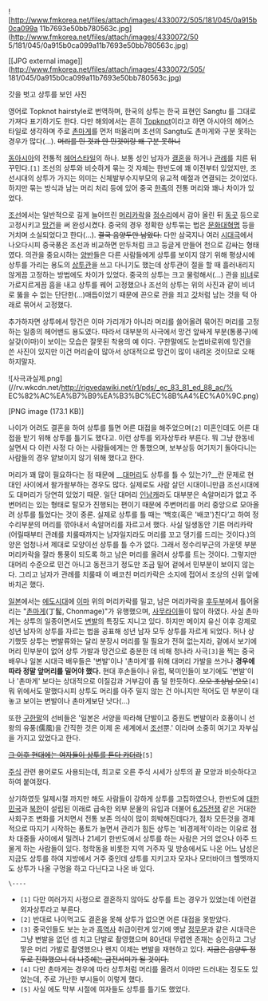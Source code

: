 ![http://www.fmkorea.net/files/attach/images/4330072/505/181/045/0a915b0ca099a
11b7693e50bb780563c.jpg](http://www.fmkorea.net/files/attach/images/4330072/50
5/181/045/0a915b0ca099a11b7693e50bb780563c.jpg)

[[JPG external image]](http://www.fmkorea.net/files/attach/images/4330072/505/
181/045/0a915b0ca099a11b7693e50bb780563c.jpg)

  
갓을 벗고 상투를 보인 사진

영어로 Topknot hairstyle로 번역하며, 한국의 상투는 한국 표현인 Sangtu 를 그대로 가져다 표기하기도 한다. 다만
해외에서는 흔히 [Topknot](http://en.wikipedia.org/wiki/Topknot)이라고 하면 아시아의 헤어스타일로
생각하며 주로 [촌마게](%EC%B4%8C%EB%A7%88%EA%B2%8C.md)를 먼저 떠올리며 조선의 Sangtu도 촌마게와 구분
못하는 경우가 많다(...). <del>머리를 민 것과 안 민것이랑 왜 구분 못하니</del>

[동아시아](%EB%8F%99%EC%95%84%EC%8B%9C%EC%95%84.md)의 전통적
[헤어스타일](%ED%97%A4%EC%96%B4%EC%8A%A4%ED%83%80%EC%9D%BC.md)의 하나. 보통 성인 남자가
[결혼](%EA%B2%B0%ED%98%BC.md)을 하거나 [관례](%EA%B4%80%EB%A1%80.md)를 치른 뒤
꾸민다.`[1]` 조선의 상투와 비슷하게 묶는 것 자체는 한반도에 꽤 이전부터 있었지만, 조선시대의 상투가 가지는 의미는 신체발부수지부모의
유교적 예절과 연결되는 것이었다. 하지만 묶는 방식과 남는 머리 처리 등에 있어 중국
[한족](%ED%95%9C%EC%A1%B1.md)의 전통 머리와 꽤나 차이가 있었다.

[조선](%EC%A1%B0%EC%84%A0.md)에서는 일반적으로 길게 늘어뜨린
[머리카락](%EB%A8%B8%EB%A6%AC%EC%B9%B4%EB%9D%BD.md)을
[정수리](%EC%A0%95%EC%88%98%EB%A6%AC.md)에서 감아 올린 뒤
[동곳](%EB%8F%99%EA%B3%B3.md) 등으로 고정시키고 [망건](%EB%A7%9D%EA%B1%B4.md)을 써
완성시켰다. 중국의 경우 정확한 상투묶는 법은
[문화대혁명](%EB%AC%B8%ED%99%94%EB%8C%80%ED%98%81%EB%AA%85.md) 등을 거치며 소실되었다고
한다(...). <del>결국 음양두만 남았다.</del> 다만 삼국지나 여러
[시대극](%EC%8B%9C%EB%8C%80%EA%B7%B9.md)에서 나오다시피 중국풍은 조선과 비교하면 만두처럼 크고 둥글게 만들어
천으로 감싸는 형태였다. 의관을 중요시하는 [양반](%EC%96%91%EB%B0%98.md)들은 다른 사람들에게 상투를 보이지 않기
위해 평상시에 상투를 가리는 용도의 [상투관](%EC%83%81%ED%88%AC%EA%B4%80.md)을 쓰고 다니기도 했는데 상투관이
절을 할 때 흘러내리지 않게끔 고정하는 방법에도 차이가 있었다. 중국의 상투는 크고 물렁해서(...) 관을
[비녀](%EB%B9%84%EB%85%80.md)로 가로지르게끔 흠을 내고 상투를 꿰어 고정했으나 조선의 상투는 위의 사진과 같이
비녀로 뚫을 수 없는 단단한(...)매듭이었기 때문에 끈으로 관을 죄고 [갓](%EA%B0%93.md)처럼 남는 것을 턱 아래로 묶어서
고정했다.

추가하자면 상투에서 망건은 이마 가리개가 아니라 머리를 쓸어올려 묶어진 머리를 고정하는 일종의 헤어밴드 용도였다. 따라서 대부분의 사극에서
망건 앞싸게 부분(통풍구)에 살갖(이마)이 보이는 모습은 잘못된 착용의 예 이다. 구한말에도 눈썹바로위에 망건을 쓴 사진이 있지만 이건
머리숱이 많아서 상대적으로 망건이 많이 내려온 것이므로 오해하지말자.  

![사극과실제.png](//rv.wkcdn.net/http://rigvedawiki.net/r1/pds/_ec_83_81_ed_88_ac/%
EC%82%AC%EA%B7%B9%EA%B3%BC%EC%8B%A4%EC%A0%9C.png)

[PNG image (173.1 KB)]

나이가 어려도 결혼을 하여 상투를 틀면 어른 대접을 해주었으며`[2]` 미혼인데도 어른 대접을 받기 위해 상투를 틀기도 했다고. 이런 상투를
외자상투라 부른다. 뭐 그냥 한동네 살면서 다 이런 사정 다 아는 사람들에게는 안 통했으며, 보부상등 여기저기 돌아다니는 사람들의 경우
얕보이지 않기 위해 했다고 한다.

머리가 꽤 많이 필요하다는 점 때문에 __[대머리](%EB%8C%80%EB%A8%B8%EB%A6%AC.md)도 상투를 틀 수
있는가?__란 문제로 현대인 사이에서 왈가왈부하는 경우도 많다. 실제로도 사람 살던 시대이니만큼 조선시대에도 대머리가 당연히 있었기 때문.
일단 대머리 [인남캐](%EC%9D%B8%EB%82%A8%EC%BA%90.md)라도 대부분은 속알머리가 없고 주변머리는 있는 형태로
탈모가 진행되는 편이기 때문에 주변머리를 머리 중앙으로 모아올려 상투를 틀었다는 것이 중론. 실제로 상투를 틀 때는 ‘백호(혹은
'배코')친다’고 하여 정수리부분의 머리를 깎아내서 속알머리를 자르고서 했다. 사실 일생동안 기른 머리카락(어릴때부터 관례를 치룰때까지는
남자일지라도 머리를 꼬고 댕기를 드리는 것이다.)의 양은 엄청나서 제대로 모양이선 상투를 틀 수가 없다. 그래서 정수리부근의 가운뎃 부분
머리카락을 잘라 통풍이 되도록 하고 남은 머리를 올려서 상투를 트는 것이다. 그렇지만 대머리 수준으로 민건 아니고 동전크기 정도만 조금 밀어
겉에서 민부분이 보이지 않는다. 그리고 남자가 관례를 치룰때 이 배코친 머리카락은 소지에 접어서 조상의 신위 앞에 바치곤 했다.

[일본](%EC%9D%BC%EB%B3%B8.md)에서는 [에도시대](%EC%97%90%EB%8F%84%20%EC%8B%9C%EB%8C%80.md)에
[이마](%EC%9D%B4%EB%A7%88.md) 위의 머리카락를 밀고, 남은 머리카락을
[후두부](%ED%9B%84%EB%91%90%EB%B6%80.md)에서 틀어올리는
"[촌마게](%EC%B4%8C%EB%A7%88%EA%B2%8C.md)(丁髷, Chonmage)"가 유행했으며,
[사무라이](%EC%82%AC%EB%AC%B4%EB%9D%BC%EC%9D%B4.md)들이 많이 하였다. 사실 촌마게는 상투의
일종이면서도 [변발](%EB%B3%80%EB%B0%9C.md)의 특징도 지니고 있다. 하지만 메이지 유신 이후 강제로 성년 남자의
상투를 자르는 법을 공표해 성년 남자 모두 상투를 자르게 되었다. 허나 상기했듯 상투는 변발류와는 달리 분장시 머리를 밀 필요가 전혀
없는지라, 겉에서 보기에 머리 민부분이 없어 상투 가발과 망건으로 충분한 데 비해 청나라 사극`[3]`을 찍는 중국 배우나 일본 시대극
배우들은 '변발'이나 '촌마게'를 위해 대머리 가발을 쓰거나 **경우에 따라 정말 앞머리를 밀어야 했다.** 현대 후손들이나 유럽,
북미인들이 보기에도 '변발'이나 '촌마게' 보다는 상대적으로 이질감과 거부감이 좀 덜 한듯하다..<del>오오 조상님
오오</del>`[4]` 뭐 위에서도 말했다시피 상투도 머리를 아주 밀지 않는 건 아니지만 적어도 민 부분이 대놓고 보이는 변발이나
촌마게보단 낫다(...)

또한 [구한말](%EA%B5%AC%ED%95%9C%EB%A7%90.md)의 선비들은 '일본은 서양을 따라해 단발이고 중원도 변발이라
호풍이니 선왕의 유풍(儒風)을 간직한 것은 이제 온 세계에서 [조선](%EC%A1%B0%EC%84%A0.md)뿐.' 이라며 소중히
여기고 자부심을 가지고 있었다고 한다.

<del>[그 이후 현대에는 여자들이 상투를 튼다 카더라](%EB%98%A5%EB%A8%B8%EB%A6%AC.md)</del>`[5]`

[주식](%EC%A3%BC%EC%8B%9D.md) 관련 용어로도 사용되는데, 최고로 오른 주식 시세가 상투의 끝 모양과 비슷하다고 하여
붙여졌다.

상기하였듯 일제시절 까지만 해도 사람들이 강하게 상투를 고집하였으나, 한반도에
[대한민국](%EB%8C%80%ED%95%9C%EB%AF%BC%EA%B5%AD.md)과
[북한](%EB%B6%81%ED%95%9C.md)이 설립된 이래로 급속한 외부 문물의 유입과 더불어 [6.25전쟁](6.25%20%EC%A0%84%EC%9F%81.md) 같은 거대한 사회구조 변화를 거치면서 전통 보존 의식이 많이
희박해진데다가, 점차 모든것을 경제적으로 따지기 시작하는 풍토가 늘면서 관리가 힘든 상투는 '비경제적'이라는 이유로 점차 대중들 사이에서
밀려나 21세기 한반도에서 상투를 하는 사람은 거의 없으나 아주 드물게 하는 사람들이 있다. 청학동을 비롯한 지역 거주자 및 방송에서도 나온
어느 남성은 지금도 상투를 하여 지방에서 거주 중인데 상투를 지키고자 모자나 모터바이크 헬멧까지도 상투가 나올 구멍을 하고 다닌다고 나온 바
있다.

`\----`

  * `[1]` 다만 여러가지 사정으로 결혼하지 않아도 상투를 트는 경우가 있었는데 이런걸 외자상투라고 부른다.
  * `[2]` 반대로 나이먹고도 결혼을 못해 상투가 없으면 어른 대접을 못받았다.
  * `[3]` 중국인들도 보는 눈과 [흑역사](%ED%9D%91%EC%97%AD%EC%82%AC.md) 취급이란게 있기에 옛날 [정무문](%EC%A0%95%EB%AC%B4%EB%AC%B8.md)과 같은 시대극은 그냥 변발을 없던 셈 치고 단발로 촬영했으며 80년대 무렵엔 존재는 승인하고 그냥 땋은 머리 가발로 촬영했으나 왠지 이제는 변발을 재현하고 있다. <del>지금은 음양두 정두로 진화했으니 더 나중에는 금전서미가 될 것이다.</del>
  * `[4]` 다만 촌마게는 경우에 따라 상투처럼 머리를 올려서 이마만 드러내는 정도도 있었는데, 주로 가난한 부시들이 이렇게 했다.
  * `[5]` 사실 에도 막부 시절에 여자들도 상투를 틀기도 했었다.

